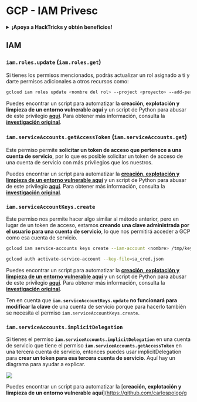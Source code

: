 # GCP - IAM Privesc

<details>

<summary><strong>¡Apoya a HackTricks y obtén beneficios!</strong></summary>

* Si quieres ver a tu **empresa anunciada en HackTricks** o si quieres acceder a la **última versión de PEASS o descargar HackTricks en PDF** ¡Consulta los [**PLANES DE SUSCRIPCIÓN**](https://github.com/sponsors/carlospolop)!
* Obtén el [**oficial PEASS & HackTricks swag**](https://peass.creator-spring.com)
* Descubre [**The PEASS Family**](https://opensea.io/collection/the-peass-family), nuestra colección de exclusivos [**NFTs**](https://opensea.io/collection/the-peass-family)
* **Únete al** 💬 [**grupo de Discord**](https://discord.gg/hRep4RUj7f) o al [**grupo de telegram**](https://t.me/peass) o **sígueme** en **Twitter** 🐦 [**@carlospolopm**](https://twitter.com/carlospolopm).
* **Comparte tus trucos de hacking enviando PR a los repositorios de** [**HackTricks**](https://github.com/carlospolop/hacktricks) y [**HackTricks Cloud**](https://github.com/carlospolop/hacktricks-cloud).

</details>

## IAM

### `iam.roles.update` (`iam.roles.get`)

Si tienes los permisos mencionados, podrás actualizar un rol asignado a ti y darte permisos adicionales a otros recursos como:

```bash
gcloud iam roles update <nombre del rol> --project <proyecto> --add-permissions <permiso>
```

Puedes encontrar un script para automatizar la **creación, explotación y limpieza de un entorno vulnerable aquí** y un script de Python para abusar de este privilegio [**aquí**](https://github.com/RhinoSecurityLabs/GCP-IAM-Privilege-Escalation/blob/master/ExploitScripts/iam.roles.update.py). Para obtener más información, consulta la [**investigación original**](https://rhinosecuritylabs.com/gcp/privilege-escalation-google-cloud-platform-part-1/).

### `iam.serviceAccounts.getAccessToken` (`iam.serviceAccounts.get`)

Este permiso permite **solicitar un token de acceso que pertenece a una cuenta de servicio**, por lo que es posible solicitar un token de acceso de una cuenta de servicio con más privilegios que los nuestros.

Puedes encontrar un script para automatizar la [**creación, explotación y limpieza de un entorno vulnerable aquí**](https://github.com/carlospolop/gcp\_privesc\_scripts/blob/main/tests/4-iam.serviceAccounts.getAccessToken.sh) y un script de Python para abusar de este privilegio [**aquí**](https://github.com/RhinoSecurityLabs/GCP-IAM-Privilege-Escalation/blob/master/ExploitScripts/iam.serviceAccounts.getAccessToken.py). Para obtener más información, consulta la [**investigación original**](https://rhinosecuritylabs.com/gcp/privilege-escalation-google-cloud-platform-part-1/).

### `iam.serviceAccountKeys.create`

Este permiso nos permite hacer algo similar al método anterior, pero en lugar de un token de acceso, estamos **creando una clave administrada por el usuario para una cuenta de servicio**, lo que nos permitirá acceder a GCP como esa cuenta de servicio.

```bash
gcloud iam service-accounts keys create --iam-account <nombre> /tmp/key.json

gcloud auth activate-service-account --key-file=sa_cred.json
```

Puedes encontrar un script para automatizar la [**creación, explotación y limpieza de un entorno vulnerable aquí**](https://github.com/carlospolop/gcp\_privesc\_scripts/blob/main/tests/3-iam.serviceAccountKeys.create.sh) y un script de Python para abusar de este privilegio [**aquí**](https://github.com/RhinoSecurityLabs/GCP-IAM-Privilege-Escalation/blob/master/ExploitScripts/iam.serviceAccountKeys.create.py). Para obtener más información, consulta la [**investigación original**](https://rhinosecuritylabs.com/gcp/privilege-escalation-google-cloud-platform-part-1/).

Ten en cuenta que **`iam.serviceAccountKeys.update` no funcionará para modificar la clave** de una cuenta de servicio porque para hacerlo también se necesita el permiso `iam.serviceAccountKeys.create`.

### `iam.serviceAccounts.implicitDelegation`

Si tienes el permiso **`iam.serviceAccounts.implicitDelegation`** en una cuenta de servicio que tiene el permiso **`iam.serviceAccounts.getAccessToken`** en una tercera cuenta de servicio, entonces puedes usar implicitDelegation para **crear un token para esa tercera cuenta de servicio**. Aquí hay un diagrama para ayudar a explicar.

![](https://rhinosecuritylabs.com/wp-content/uploads/2020/04/image2-500x493.png)

Puedes encontrar un script para automatizar la [**creación, explotación y limpieza de un entorno vulnerable aquí**](https://github.com/carlospolop/g